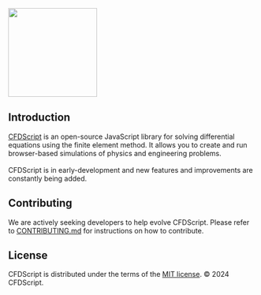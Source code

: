 <img src="https://cfdscript.github.io/CFDScript-website/images/logo.png" width="180" >

## Introduction
<a href="https://www.cfdscript.com/" target="_blank">CFDScript</a> is an open-source JavaScript library for solving differential equations using the finite element method. It allows you to create and run browser-based simulations of physics and engineering problems.
<br>
</br>
CFDScript is in early-development and new features and improvements are constantly being added.
<!-- <img src="https://cfdscript.github.io/CFDScript-website/images/example1.png" width="400" > -->

## Contributing
We are actively seeking developers to help evolve CFDScript. Please refer to <a href="./CONTRIBUTING.md" target="_blank">CONTRIBUTING.md</a> for instructions on how to contribute.

## License
CFDScript is distributed under the terms of the <a href="./LICENSE" target="_blank">MIT license</a>. &#169; 2024 CFDScript.
